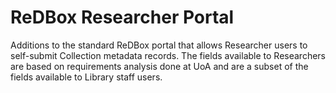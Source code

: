 ReDBox Researcher Portal
========================

Additions to the standard ReDBox portal that allows Researcher users to self-submit Collection metadata records.
The fields available to Researchers are based on requirements analysis done at UoA and are a subset of the fields available to Library staff users.
